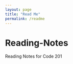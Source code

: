 ```yaml
---
layout: page
title: "Read Me"
permalink: /readme
---
```


# Reading-Notes
Reading Notes for Code 201
